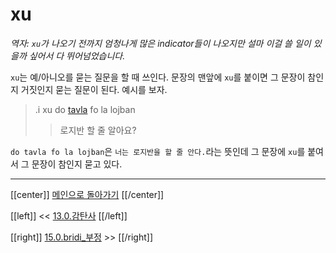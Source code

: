 # xu

*역자: `xu`가 나오기 전까지 엄청나게 많은 indicator들이 나오지만 설마 이걸 쓸 일이 있을까 싶어서 다 뛰어넘었습니다.*

`xu`는 예/아니오를 묻는 질문을 할 때 쓰인다. 문장의 맨앞에 `xu`를 붙이면 그 문장이 참인지 거짓인지 묻는 질문이 된다. 예시를 보자.

> .i xu do [tavla] fo la lojban
>> 로지반 할 줄 알아요?

`do tavla fo la lojban`은 `너는 로지반을 할 줄 안다.`라는 뜻인데 그 문장에 `xu`를 붙여서 그 문장이 참인지 묻고 있다.

---

[[center]]
[메인으로 돌아가기](index.html)
[[/center]]

[[left]]
<< [13.0.감탄사](13_00_감탄사.html)
[[/left]]

[[right]]
[15.0.bridi_부정](15_00_bridi_부정.html) >>
[[/right]]

[tavla]: gismu.html#tavla